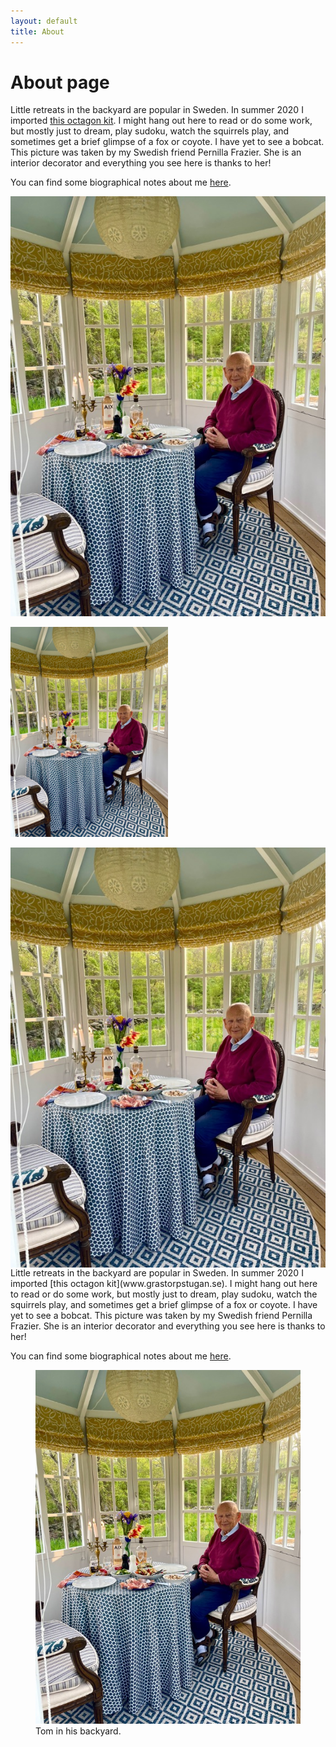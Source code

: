 ```yaml
---
layout: default
title: About
---
```

# About page

Little retreats in the backyard are popular in Sweden. In summer 2020 I imported [this octagon kit](www.grastorpstugan.se). I might hang out here to read or do some work, but mostly just to dream, play sudoku, watch the squirrels play, and sometimes get a brief glimpse of a fox or coyote. I have yet to see a bobcat. This picture was taken by my Swedish friend Pernilla Frazier. She is an interior decorator and everything you see here is thanks to her!  

You can find some biographical notes about me [here](https://web.uri.edu/gso/meet/h-thomas-rossby/).

![Tom in his backyard](/assets/TomAboutpage.jpg)

<img src="/assets/TomAboutpage.jpg" alt="Tom in his backyard" style="width: 50%; height: 50%">

<p><img src="/assets/TomAboutpage.jpg" alt="Tom in his backyard" style="float:right">
Little retreats in the backyard are popular in Sweden. In summer 2020 I imported [this octagon kit](www.grastorpstugan.se). I might hang out here to read or do some work, but mostly just to dream, play sudoku, watch the squirrels play, and sometimes get a brief glimpse of a fox or coyote. I have yet to see a bobcat. This picture was taken by my Swedish friend Pernilla Frazier. She is an interior decorator and everything you see here is thanks to her!  

You can find some biographical notes about me [here](https://web.uri.edu/gso/meet/h-thomas-rossby/).</p>

<figure>
    <img src="/assets/TomAboutpage.jpg"
         alt="Tom in his backyard">
    <figcaption>Tom in his backyard.</figcaption>
</figure>
